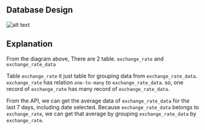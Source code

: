 
## Database Design
![alt text](https://user-images.githubusercontent.com/6735183/43212614-a2204eac-905e-11e8-94b3-f2cd556f1f4f.PNG)

## Explanation
From the diagram above, There are 2 table.
`exchange_rate` and `exchange_rate_data`

Table `exchange_rate` it just table for grouping data from `exchange_rate_data`.
`exchange_rate` has relation `one-to-many` to `exchange_rate_data`.
so, one record of `exchange_rate` has many record of `exchange_rate_data`.

From the API, we can get the average data of `exchange_rate_data` for the last 7 days, including date selected.
Because `exchange_rate_data` belongs to `exchange_rate`, we can get that average by grouping `exchange_rate_data` by `exchange_rate`.
